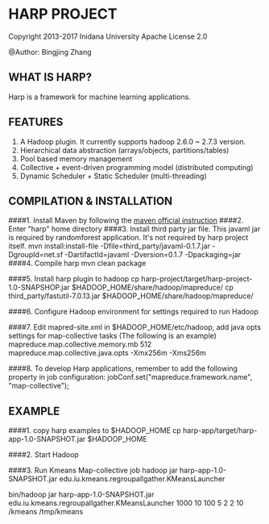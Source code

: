 # HARP PROJECT

Copyright 2013-2017 Inidana University
Apache License 2.0

@Author: Bingjing Zhang

## WHAT IS HARP?
Harp is a framework for machine learning applications.

## FEATURES
1. A Hadoop plugin. It currently supports hadoop 2.6.0 ~ 2.7.3 version.
2. Hierarchical data abstraction (arrays/objects, partitions/tables)
3. Pool based memory management
4. Collective + event-driven programming model (distributed computing)
5. Dynamic Scheduler + Static Scheduler (multi-threading)

## COMPILATION & INSTALLATION

####1. Install Maven by following the [maven official instruction](http://maven.apache.org/install.html)
####2. Enter "harp" home directory
####3. Install third party jar file. This javaml jar is required by randomforest application. It's not required by harp project itself.
    mvn install:install-file -Dfile=third_party/javaml-0.1.7.jar -DgroupId=net.sf -DartifactId=javaml -Dversion=0.1.7 -Dpackaging=jar
####4. Compile harp
    mvn clean package

####5. Install harp plugin to hadoop
    cp harp-project/target/harp-project-1.0-SNAPSHOP.jar $HADOOP_HOME/share/hadoop/mapreduce/
    cp third_party/fastutil-7.0.13.jar $HADOOP_HOME/share/hadoop/mapreduce/

####6. Configure Hadoop environment for settings required to run Hadoop

####7. Edit mapred-site.xml in $HADOOP_HOME/etc/hadoop, add java opts settings for map-collective tasks
   (The following is an example)
   <property>
     <name>mapreduce.map.collective.memory.mb</name>
     <value>512</value>
   </property>
   <property>
     <name>mapreduce.map.collective.java.opts</name>
     <value>-Xmx256m -Xms256m</value>
   </property>

####8. To develop Harp applications, remember to add the following property in job configuration:
    jobConf.set("mapreduce.framework.name", "map-collective");

## EXAMPLE

####1. copy harp examples to $HADOOP_HOME
    cp harp-app/target/harp-app-1.0-SNAPSHOT.jar $HADOOP_HOME

####2. Start Hadoop

####3. Run Kmeans Map-collective job
   hadoop jar harp-app-1.0-SNAPSHOT.jar edu.iu.kmeans.regroupallgather.KMeansLauncher <num of points> <num of centroids> <vector size> <num of point files per worker> <number of map tasks> <num threads> <number of iteration> <work dir> <local points dir>
   
   bin/hadoop jar harp-app-1.0-SNAPSHOT.jar edu.iu.kmeans.regroupallgather.KMeansLauncher 1000 10 100 5 2 2 10 /kmeans /tmp/kmeans
